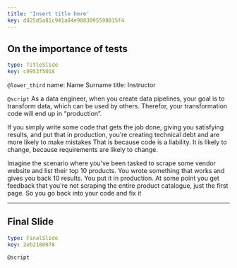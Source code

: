 ```yaml
---
title: 'Insert title here'
key: dd25d5a81c941a84e9883095598015f4
---
```


## On the importance of tests

```yaml
type: TitleSlide
key: c9953f5018
```

`@lower_third`
name: Name Surname
title: Instructor

`@script`
As a data engineer, when you create data pipelines, your goal is to transform data, which can be used by others. Therefor, your transformation code will end up in “production”. 

If you simply write some code that gets the job done, giving you satisfying results, and put that in production, you’re creating technical debt and are more likely to make mistakes
That is because code is a liability. It is likely to change, because requirements are likely to change.

Imagine the scenario where you've been tasked to scrape some vendor website and list their top 10 products. You wrote something that works and gives you back 10 results. You put it in production. At some point you get feedback that you're not scraping the entire product catalogue, just the first page. So you go back into your code and fix it

---

## Final Slide

```yaml
type: FinalSlide
key: 2eb2180078
```

`@script`
